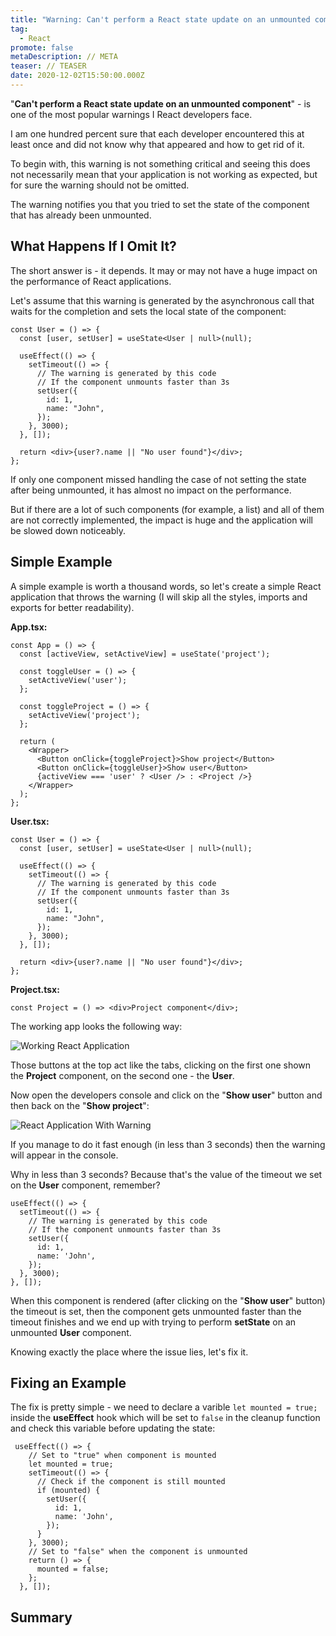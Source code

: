 ```yaml
---
title: "Warning: Can't perform a React state update on an unmounted component"
tag:
  - React
promote: false
metaDescription: // META
teaser: // TEASER
date: 2020-12-02T15:50:00.000Z
---
```

"**Can't perform a React state update on an unmounted component**" - is one of the most popular warnings I React developers face.

I am one hundred percent sure that each developer encountered this at least once and did not know why that appeared and how to get rid of it.

To begin with, this warning is not something critical and seeing this does not necessarily mean that your application is not working as expected, but for sure the warning should not be omitted.

The warning notifies you that you tried to set the state of the component that has already been unmounted.

## What Happens If I Omit It?

The short answer is - it depends. It may or may not have a huge impact on the performance of React applications.

Let's assume that this warning is generated by the asynchronous call that waits for the completion and sets the local state of the component:

```tsx
const User = () => {
  const [user, setUser] = useState<User | null>(null);

  useEffect(() => {
    setTimeout(() => {
      // The warning is generated by this code
      // If the component unmounts faster than 3s
      setUser({
        id: 1,
        name: "John",
      });
    }, 3000);
  }, []);

  return <div>{user?.name || "No user found"}</div>;
};

```

If only one component missed handling the case of not setting the state after being unmounted, it has almost no impact on the performance.

But if there are a lot of such components (for example, a list) and all of them are not correctly implemented, the impact is huge and the application will be slowed down noticeably.

## Simple Example

A simple example is worth a thousand words, so let's create a simple React application that throws the warning (I will skip all the styles, imports and exports for better readability).

**App.tsx:**

```tsx
const App = () => {
  const [activeView, setActiveView] = useState('project');

  const toggleUser = () => {
    setActiveView('user');
  };

  const toggleProject = () => {
    setActiveView('project');
  };

  return (
    <Wrapper>
      <Button onClick={toggleProject}>Show project</Button>
      <Button onClick={toggleUser}>Show user</Button>
      {activeView === 'user' ? <User /> : <Project />}
    </Wrapper>
  );
};
```

**User.tsx:**

```tsx
const User = () => {
  const [user, setUser] = useState<User | null>(null);

  useEffect(() => {
    setTimeout(() => {
      // The warning is generated by this code
      // If the component unmounts faster than 3s
      setUser({
        id: 1,
        name: "John",
      });
    }, 3000);
  }, []);

  return <div>{user?.name || "No user found"}</div>;
};
```

**Project.tsx:**

```tsx
const Project = () => <div>Project component</div>;

```

The working app looks the following way:

![Working React Application](/img/screenshot-2020-12-01-at-20.01.04.png "Working React Application")

Those buttons at the top act like the tabs, clicking on the first one shown the **Project** component, on the second one - the **User**.

Now open the developers console and click on the "**Show user**" button and then back on the "**Show project**":

![React Application With Warning](/img/ezgif.com-gif-maker-3-.gif "React Application With Warning")

If you manage to do it fast enough (in less than 3 seconds) then the warning will appear in the console.

Why in less than 3 seconds? Because that's the value of the timeout we set on the **User** component, remember?

```tsx
useEffect(() => {
  setTimeout(() => {
    // The warning is generated by this code
    // If the component unmounts faster than 3s
    setUser({
      id: 1,
      name: 'John',
    });
  }, 3000);
}, []);
```

When this component is rendered (after clicking on the "**Show user**" button) the timeout is set, then the component gets unmounted faster than the timeout finishes and we end up with trying to perform **setState** on an unmounted **User** component.

Knowing exactly the place where the issue lies, let's fix it.

## Fixing an Example

The fix is pretty simple - we need to declare a varible `let mounted = true;` inside the **useEffect** hook which will be set to `false` in the cleanup function and check this variable before updating the state:

```tsx
 useEffect(() => {
    // Set to "true" when component is mounted
    let mounted = true;
    setTimeout(() => {
      // Check if the component is still mounted
      if (mounted) {
        setUser({
          id: 1,
          name: 'John',
        });
      }
    }, 3000);
    // Set to "false" when the component is unmounted
    return () => {
      mounted = false;
    };
  }, []);
```

## Summary